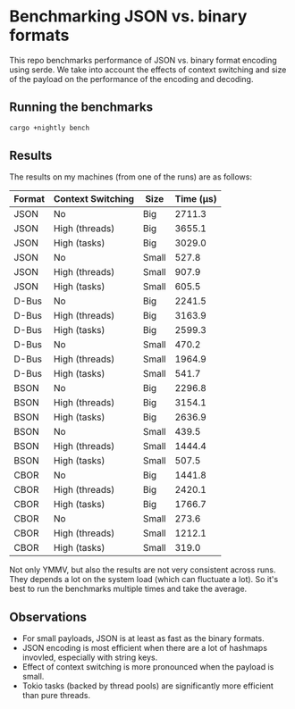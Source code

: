 # Benchmarking JSON vs. binary formats

This repo benchmarks performance of JSON vs. binary format encoding using serde. We take into
account the effects of context switching and size of the payload on the performance of the encoding
and decoding.

## Running the benchmarks

```bash
cargo +nightly bench
```

## Results

The results on my machines (from one of the runs) are as follows:

| Format | Context Switching | Size  | Time (µs) |
| ------ | ----------------- | ----- | --------- |
| JSON   | No                | Big   | 2711.3    |
| JSON   | High (threads)    | Big   | 3655.1    |
| JSON   | High (tasks)      | Big   | 3029.0    |
| JSON   | No                | Small |  527.8    |
| JSON   | High (threads)    | Small |  907.9    |
| JSON   | High (tasks)      | Small |  605.5    |
| D-Bus  | No                | Big   | 2241.5    |
| D-Bus  | High (threads)    | Big   | 3163.9    |
| D-Bus  | High (tasks)      | Big   | 2599.3    |
| D-Bus  | No                | Small |  470.2    |
| D-Bus  | High (threads)    | Small | 1964.9    |
| D-Bus  | High (tasks)      | Small |  541.7    |
| BSON   | No                | Big   | 2296.8    |
| BSON   | High (threads)    | Big   | 3154.1    |
| BSON   | High (tasks)      | Big   | 2636.9    |
| BSON   | No                | Small |  439.5    |
| BSON   | High (threads)    | Small | 1444.4    |
| BSON   | High (tasks)      | Small |  507.5    |
| CBOR   | No                | Big   | 1441.8    |
| CBOR   | High (threads)    | Big   | 2420.1    |
| CBOR   | High (tasks)      | Big   | 1766.7    |
| CBOR   | No                | Small |  273.6    |
| CBOR   | High (threads)    | Small | 1212.1    |
| CBOR   | High (tasks)      | Small |  319.0    |

Not only YMMV, but also the results are not very consistent across runs. They depends a lot on the
system load (which can fluctuate a lot). So it's best to run the benchmarks multiple times and take
the average.

## Observations

- For small payloads, JSON is at least as fast as the binary formats.
- JSON encoding is most efficient when there are a lot of hashmaps invovled, especially with string keys.
- Effect of context switching is more pronounced when the payload is small.
- Tokio tasks (backed by thread pools) are significantly more efficient than pure threads.
